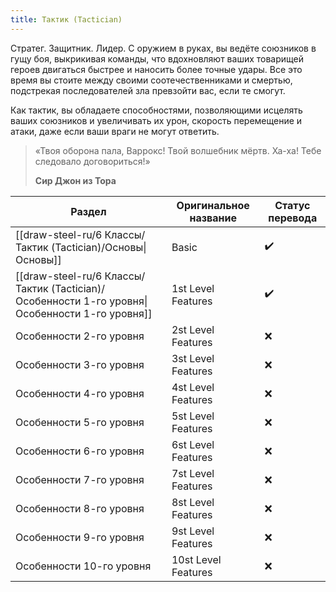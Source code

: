 ```yaml
---
title: Тактик (Tactician)
---
```


Стратег. Защитник. Лидер. С оружием в руках, вы ведёте союзников в гущу боя, выкрикивая команды, что вдохновляют ваших товарищей героев двигаться быстрее и наносить более точные удары. Все это время вы стоите между своими соотечественниками и смертью, подстрекая последователей зла превзойти вас, если те смогут.

Как тактик, вы обладаете способностями, позволяющими исцелять ваших союзников и увеличивать их урон, скорость перемещение и атаки, даже если ваши враги не могут ответить.

> «Твоя оборона пала, Варрокс! Твой волшебник мёртв. Ха-ха! Тебе следовало договориться!»
>
> **Сир Джон из Тора**

| Раздел                                                                                         | Оригинальное название | Статус перевода |
| ---------------------------------------------------------------------------------------------- | --------------------- | --------------- |
| [[draw-steel-ru/6 Классы/Тактик (Tactician)/Основы\|Основы]]                                   | Basic                 | ✔️              |
| [[draw-steel-ru/6 Классы/Тактик (Tactician)/Особенности 1-го уровня\|Особенности 1-го уровня]] | 1st Level Features    | ✔️              |
| Особенности 2-го уровня                                                                        | 2st Level Features    | ❌               |
| Особенности 3-го уровня                                                                        | 3st Level Features    | ❌               |
| Особенности 4-го уровня                                                                        | 4st Level Features    | ❌               |
| Особенности 5-го уровня                                                                        | 5st Level Features    | ❌               |
| Особенности 6-го уровня                                                                        | 6st Level Features    | ❌               |
| Особенности 7-го уровня                                                                        | 7st Level Features    | ❌               |
| Особенности 8-го уровня                                                                        | 8st Level Features    | ❌               |
| Особенности 9-го уровня                                                                        | 9st Level Features    | ❌               |
| Особенности 10-го уровня                                                                       | 10st Level Features   | ❌               |
